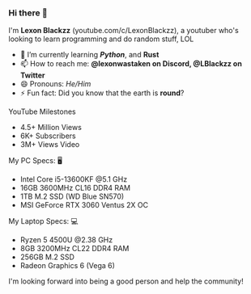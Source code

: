 ### Hi there 👋

I'm **Lexon Blackzz** (youtube.com/c/LexonBlackzz), a youtuber who's looking to learn programming and do random stuff, LOL
- 🌱 I’m currently learning ***Python***, and **Rust**
- 📫 How to reach me: **@lexonwastaken on Discord, @LBlackzz on Twitter** 
- 😄 Pronouns: *He/Him* 
- ⚡ Fun fact: Did you know that the earth is **round**? 

YouTube Milestones 

- 4.5+ Million Views 
- 6K+ Subscribers 
- 3M+ Views Video 

My PC Specs: 🖥️
- Intel Core i5-13600KF @5.1 GHz
- 16GB 3600MHz CL16 DDR4 RAM
- 1TB M.2 SSD (WD Blue SN570)
- MSI GeForce RTX 3060 Ventus 2X OC

My Laptop Specs: 💻
- Ryzen 5 4500U @2.38 GHz 
- 8GB 3200MHz CL22 DDR4 RAM 
- 256GB M.2 SSD
- Radeon Graphics 6 (Vega 6) 


I'm looking forward into being a good person and help the community!
